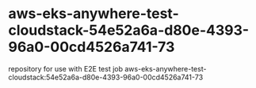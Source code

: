 # aws-eks-anywhere-test-cloudstack-54e52a6a-d80e-4393-96a0-00cd4526a741-73
repository for use with E2E test job aws-eks-anywhere-test-cloudstack:54e52a6a-d80e-4393-96a0-00cd4526a741-73
